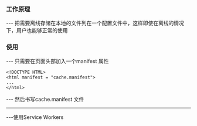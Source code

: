 ### 工作原理
--- 把需要离线存储在本地的文件列在一个配置文件中，这样即使在离线的情况下，用户也能够正常的使用

### 使用
--- 只需要在页面头部加入一个manifest 属性 
```
<!DOCTYPE HTML>
<html manifest = "cache.manifest">
...
</html>
```

--- 然后书写cache.manifest 文件

--------------------------------------------------------

---使用Service Workers

